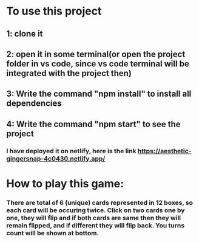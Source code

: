 # To use this project
## 1: clone it
## 2: open it in some terminal(or open the project folder in vs code, since vs code terminal will be integrated with the project then)
## 3: Write the command "npm install" to install all dependencies
## 4: Write the command "npm start" to see the project 
### I have deployed it on netlify, here is the link https://aesthetic-gingersnap-4c0430.netlify.app/


# How to play this game:
### There are total of 6 (unique) cards represented in 12 boxes, so each card will be occuring twice. Click on two cards one by one, they will flip and if both cards are same then they will remain flipped, and if different they will flip back. You turns count will be shown at bottom.
